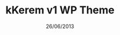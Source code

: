 ---
title: kKerem v1 WP Theme
date: 26/06/2013
categories: 
  - WordPress Themes
tags:
  - CSS
  - HTML
  - JavaScript
images: /assets/20220328043650-aronkisisel.png
logo: /assets/logo/kisiselv1.png
madefor: Personal website
download:
  - icon: fab fa-wordpress
    label: WP Theme
    url: https://kkerem.com/project/kkeremv1/archive.rar
---
